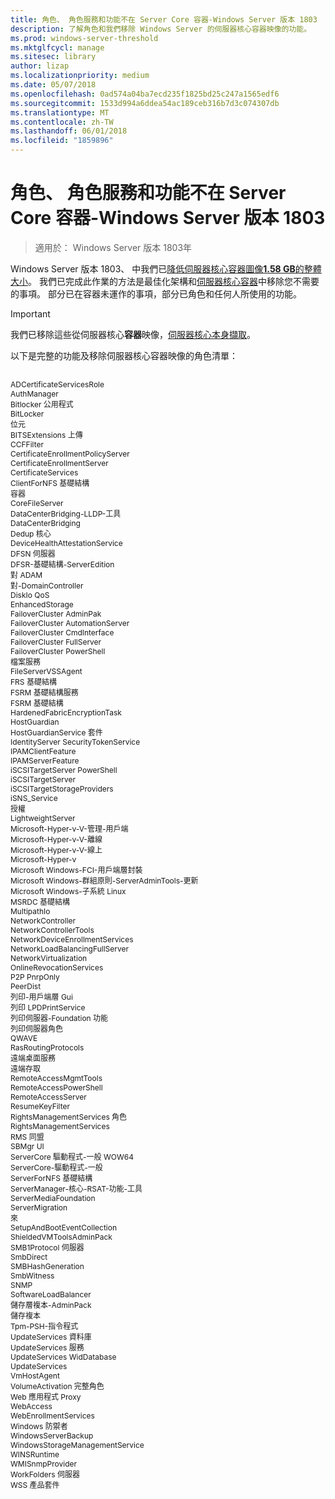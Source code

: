 ```yaml
---
title: 角色、 角色服務和功能不在 Server Core 容器-Windows Server 版本 1803
description: 了解角色和我們移除 Windows Server 的伺服器核心容器映像的功能。
ms.prod: windows-server-threshold
ms.mktglfcycl: manage
ms.sitesec: library
author: lizap
ms.localizationpriority: medium
ms.date: 05/07/2018
ms.openlocfilehash: 0ad574a04ba7ecd235f1825bd25c247a1565edf6
ms.sourcegitcommit: 1533d994a6ddea54ac189ceb316b7d3c074307db
ms.translationtype: MT
ms.contentlocale: zh-TW
ms.lasthandoff: 06/01/2018
ms.locfileid: "1859896"
---
```

# <a name="roles-role-services-and-features-not-in-server-core-containers---windows-server-version-1803"></a>角色、 角色服務和功能不在 Server Core 容器-Windows Server 版本 1803

> 適用於： Windows Server 版本 1803年

Windows Server 版本 1803、 中我們已[降低伺服器核心容器圖像**1.58 GB**的整體大小](https://blogs.technet.microsoft.com/virtualization/2018/01/22/a-smaller-windows-server-core-container-with-better-application-compatibility/)。 我們已完成此作業的方法是最佳化架構和[伺服器核心容器](https://docs.microsoft.com/virtualization/windowscontainers/about/)中移除您不需要的事項。 部分已在容器未運作的事項，部分已角色和任何人所使用的功能。 

> [!IMPORTANT]
> 我們已移除這些從伺服器核心**容器**映像，[伺服器核心本身擷取](server-core-roles-and-services.md)。 

以下是完整的功能及移除伺服器核心容器映像的角色清單：

<div style='font-size:9.0pt'>

<br>ADCertificateServicesRole
<br>AuthManager
<br>Bitlocker 公用程式
<br>BitLocker
<br>位元
<br>BITSExtensions 上傳
<br>CCFFilter
<br>CertificateEnrollmentPolicyServer
<br>CertificateEnrollmentServer
<br>CertificateServices
<br>ClientForNFS 基礎結構
<br>容器
<br>CoreFileServer
<br>DataCenterBridging-LLDP-工具
<br>DataCenterBridging
<br>Dedup 核心
<br>DeviceHealthAttestationService
<br>DFSN 伺服器
<br>DFSR-基礎結構-ServerEdition
<br>對 ADAM
<br>對-DomainController
<br>DiskIo QoS
<br>EnhancedStorage
<br>FailoverCluster AdminPak
<br>FailoverCluster AutomationServer
<br>FailoverCluster CmdInterface
<br>FailoverCluster FullServer
<br>FailoverCluster PowerShell
<br>檔案服務
<br>FileServerVSSAgent
<br>FRS 基礎結構
<br>FSRM 基礎結構服務
<br>FSRM 基礎結構
<br>HardenedFabricEncryptionTask
<br>HostGuardian
<br>HostGuardianService 套件
<br>IdentityServer SecurityTokenService
<br>IPAMClientFeature
<br>IPAMServerFeature
<br>iSCSITargetServer PowerShell
<br>iSCSITargetServer
<br>iSCSITargetStorageProviders
<br>iSNS_Service
<br>授權
<br>LightweightServer
<br>Microsoft-Hyper-v-V-管理-用戶端
<br>Microsoft-Hyper-v-V-離線
<br>Microsoft-Hyper-v-V-線上
<br>Microsoft-Hyper-v
<br>Microsoft Windows-FCI-用戶端層封裝
<br>Microsoft Windows-群組原則-ServerAdminTools-更新
<br>Microsoft Windows-子系統 Linux
<br>MSRDC 基礎結構
<br>MultipathIo
<br>NetworkController
<br>NetworkControllerTools
<br>NetworkDeviceEnrollmentServices
<br>NetworkLoadBalancingFullServer
<br>NetworkVirtualization
<br>OnlineRevocationServices
<br>P2P PnrpOnly
<br>PeerDist
<br>列印-用戶端層 Gui
<br>列印 LPDPrintService
<br>列印伺服器-Foundation 功能
<br>列印伺服器角色
<br>QWAVE
<br>RasRoutingProtocols
<br>遠端桌面服務
<br>遠端存取
<br>RemoteAccessMgmtTools
<br>RemoteAccessPowerShell
<br>RemoteAccessServer
<br>ResumeKeyFilter
<br>RightsManagementServices 角色
<br>RightsManagementServices
<br>RMS 同盟
<br>SBMgr UI
<br>ServerCore 驅動程式-一般 WOW64
<br>ServerCore-驅動程式-一般
<br>ServerForNFS 基礎結構
<br>ServerManager-核心-RSAT-功能-工具
<br>ServerMediaFoundation
<br>ServerMigration
<br>來
<br>SetupAndBootEventCollection
<br>ShieldedVMToolsAdminPack
<br>SMB1Protocol 伺服器
<br>SmbDirect
<br>SMBHashGeneration
<br>SmbWitness
<br>SNMP
<br>SoftwareLoadBalancer
<br>儲存層複本-AdminPack
<br>儲存複本
<br>Tpm-PSH-指令程式
<br>UpdateServices 資料庫
<br>UpdateServices 服務
<br>UpdateServices WidDatabase
<br>UpdateServices
<br>VmHostAgent
<br>VolumeActivation 完整角色
<br>Web 應用程式 Proxy
<br>WebAccess
<br>WebEnrollmentServices
<br>Windows 防禦者
<br>WindowsServerBackup
<br>WindowsStorageManagementService
<br>WINSRuntime
<br>WMISnmpProvider
<br>WorkFolders 伺服器
<br>WSS 產品套件

</div>